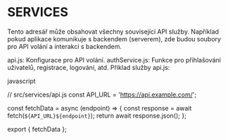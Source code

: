 # SERVICES

Tento adresář může obsahovat všechny související API služby. Například pokud aplikace komunikuje s backendem (serverem), zde budou soubory pro API volání a interakci s backendem.

api.js: Konfigurace pro API volání.
authService.js: Funkce pro přihlašování uživatelů, registrace, logování, atd.
Příklad služby api.js:

javascript

// src/services/api.js
const API_URL = 'https://api.example.com/';

const fetchData = async (endpoint) => {
  const response = await fetch(`${API_URL}${endpoint}`);
  return await response.json();
};

export { fetchData };